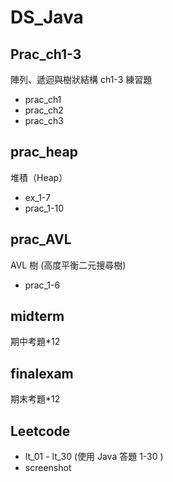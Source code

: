 # DS_Java

## Prac_ch1-3
陣列、遞迴與樹狀結構 ch1-3 練習題
- prac_ch1
- prac_ch2
- prac_ch3

## prac_heap
堆積（Heap）
- ex_1-7
- prac_1-10

## prac_AVL
AVL 樹 (高度平衡二元搜尋樹)
* prac_1-6

## midterm
期中考題*12

## finalexam
期末考題*12

## Leetcode
- lt_01 - lt_30 (使用 Java 答題 1-30 )
- screenshot